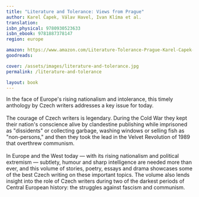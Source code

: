 ```yaml
---
title: "Literature and Tolerance: Views from Prague"
author: Karel Čapek, Válav Havel, Ivan Klíma et al.
translation: 
isbn_physical: 9780930523633
isbn_ebook: 9781887378147
region: europe

amazon: https://www.amazon.com/Literature-Tolerance-Prague-Karel-Capek-ebook/dp/B071DNLXYJ?SubscriptionId=1MMFMDQSXBK76B7FVN02&tag=kindkindle03-20&linkCode=xm2&camp=2025&creative=165953&creativeASIN=B071DNLXYJ=
goodreads: 

cover: /assets/images/literature-and-tolerance.jpg
permalink: /literature-and-tolerance

layout: book
---
```

In the face of Europe's rising nationalism and intolerance, this timely anthology by Czech writers addresses a key issue for today.
<br><br>
The courage of Czech writers is legendary. During the Cold War they kept their nation's conscience alive by clandestine publishing while imprisoned as "dissidents" or collecting garbage, washing windows or selling fish as "non-persons," and then they took the lead in the Velvet Revolution of 1989 that overthrew communism.
<br><br>
In Europe and the West today — with its rising nationalism and political extremism — subtlety, humour and sharp intelligence are needed more than ever, and this volume of stories, poetry, essays and drama showcases some of the best Czech writing on these important topics. The volume also lends insight into the role of Czech writers during two of the darkest periods of Central European history: the struggles against fascism and communism.
